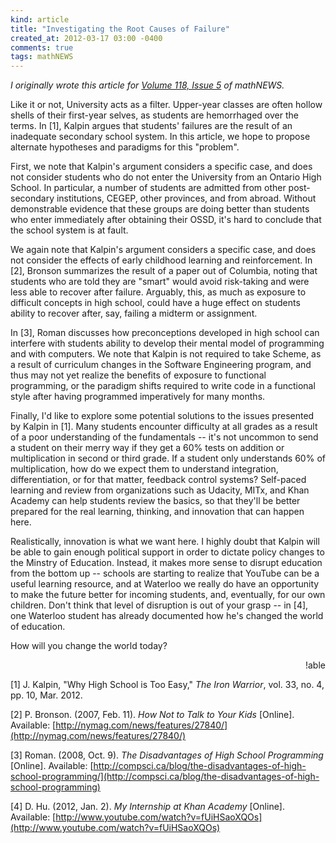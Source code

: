 ```yaml
---
kind: article
title: "Investigating the Root Causes of Failure"
created_at: 2012-03-17 03:00 -0400
comments: true
tags: mathNEWS
---
```

_I originally wrote this article for
[Volume 118, Issue 5](http://mathnews.uwaterloo.ca/wordpress/?p=2464)
of mathNEWS._

Like it or not, University acts as a filter. Upper-year classes are often hollow shells of their first-year selves, as students are hemorrhaged over the terms. In [1], Kalpin argues that students' failures are the result of an inadequate secondary school system. In this article, we hope to propose alternate hypotheses and paradigms for this "problem".

First, we note that Kalpin's argument considers a specific case, and does not consider students who do not enter the University from an Ontario High School. In particular, a number of students are admitted from other post-secondary institutions, CEGEP, other provinces, and from abroad. Without demonstrable evidence that these groups are doing better than students who enter immediately after obtaining their OSSD, it's hard to conclude that the school system is at fault.

We again note that Kalpin's argument considers a specific case, and does not consider the effects of early childhood learning and reinforcement. In [2], Bronson summarizes the result of a paper out of Columbia, noting that students who are told they are "smart" would avoid risk-taking and were less able to recover after failure. Arguably, this, as much as exposure to difficult concepts in high school, could have a huge effect on students ability to recover after, say, failing a midterm or assignment.

In [3], Roman discusses how preconceptions developed in high school can interfere with students ability to develop their mental model of programming and with computers. We note that Kalpin is not required to take Scheme, as a result of curriculum changes in the Software Engineering program, and thus may not yet realize the benefits of exposure to functional programming, or the paradigm shifts required to write code in a functional style after having programmed imperatively for many months.

Finally, I'd like to explore some potential solutions to the issues presented by Kalpin in [1]. Many students encounter difficulty at all grades as a result of a poor understanding of the fundamentals -- it's not uncommon to send a student on their merry way if they get a 60% tests on addition or multiplication in second or third grade. If a student only understands 60% of multiplication, how do we expect them to understand integration, differentiation, or for that matter, feedback control systems? Self-paced learning and review from organizations such as Udacity, MITx, and Khan Academy can help students review the basics, so that they'll be better prepared for the real learning, thinking, and innovation that can happen here.

Realistically, innovation is what we want here. I highly doubt that Kalpin will be able to gain enough political support in order to dictate policy changes to the Minstry of Education. Instead, it makes more sense to disrupt education from the bottom up -- schools are starting to realize that YouTube can be a useful learning resource, and at Waterloo we really do have an opportunity to make the future better for incoming students, and, eventually, for our own children. Don't think that level of disruption is out of your grasp -- in [4], one Waterloo student has already documented how he's changed the world of education.

How will you change the world today?

<p style="text-align: right">!able</p>

[1] J. Kalpin, "Why High School is Too Easy," <em>The Iron Warrior</em>, vol. 33, no. 4, pp. 10, Mar. 2012.

[2] P. Bronson. (2007, Feb. 11). <em>How Not to Talk to Your Kids</em> [Online]. Available:
[http://nymag.com/news/features/27840/](http://nymag.com/news/features/27840/)

[3] Roman. (2008, Oct. 9). <em>The Disadvantages of High School Programming</em> [Online]. Available:
[http://compsci.ca/blog/the-disadvantages-of-high-school-programming/](http://compsci.ca/blog/the-disadvantages-of-high-school-programming)

[4] D. Hu. (2012, Jan. 2). <em>My Internship at Khan Academy</em> [Online]. Available:
[http://www.youtube.com/watch?v=fUiHSaoXQOs](http://www.youtube.com/watch?v=fUiHSaoXQOs)
